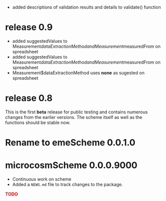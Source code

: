 * added descriptions of validation results and details to validate() function

# release 0.9
* added suggestedValues to Measurement$dataExtractionMethod and Measurement$measuredFrom on spreadsheet
* added suggestedValues to Measurement$dataExtractionMethod and Measurement$measuredFrom on spreadsheet
* Measurement$dataExtractionMethod uses **none** as sugested on spreadsheet

# release 0.8
This is the first **beta** release for public testing and contains numerous changes from the earlier versions.
The scheme itself as well as the functions should be stable now.

# Rename to emeScheme 0.0.1.0

# microcosmScheme 0.0.0.9000

* Continuous work on scheme
* Added a `NEWS.md` file to track changes to the package.



**<span style="color:red">TODO</span>**

